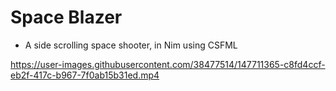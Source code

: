 # Space Blazer
- A side scrolling space shooter, in Nim using CSFML


https://user-images.githubusercontent.com/38477514/147711365-c8fd4ccf-eb2f-417c-b967-7f0ab15b31ed.mp4

